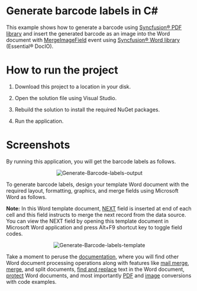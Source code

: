 # Generate barcode labels in C#

This example shows how to generate a barcode using [Syncfusion&reg; PDF library](https://www.syncfusion.com/pdf-framework/net/pdf-library?utm_source=github&utm_medium=listing&utm_campaign=mail-merge-examples) and insert the generated barcode as an image into the Word document with [MergeImageField](https://help.syncfusion.com/cr/file-formats/Syncfusion.DocIO.Base~Syncfusion.DocIO.DLS.MailMerge~MergeImageField_EV.html) event using [Syncfusion&reg; Word library](https://www.syncfusion.com/word-framework/net/word-library?utm_source=github&utm_medium=listing&utm_campaign=mail-merge-examples) (Essential&reg; DocIO).

# How to run the project

1. Download this project to a location in your disk.

2. Open the solution file using Visual Studio.

3. Rebuild the solution to install the required NuGet packages.

4. Run the application.

# Screenshots

By running this application, you will get the barcode labels as follows.

<p align="center">
<img src="Images/Generate-Barcode-labels-output.png" alt="Generate-Barcode-labels-output"/>
</p>

To generate barcode labels, design your template Word document with the required layout, formatting, graphics, and merge fields using Microsoft Word as follows.

**Note:** In this Word template document, [NEXT](https://support.office.com/en-us/article/field-codes-next-field-3862fad6-0297-411a-a4e7-6ff5bcf178fd?ui=en-US&rs=en-US&ad=US) field is inserted at end of each cell and this field instructs to merge the next record from the data source. You can view the NEXT field by opening this template document in Microsoft Word application and press Alt+F9 shortcut key to toggle field codes.

<p align="center">
<img src="Images/Generate-Barcode-labels-template.png" alt="Generate-Barcode-labels-template"/>
</p>


Take a moment to peruse the [documentation](https://help.syncfusion.com/file-formats/docio/getting-started), where you will find other Word document processing operations along with features like [mail merge](https://help.syncfusion.com/file-formats/docio/working-with-mail-merge), [merge](https://help.syncfusion.com/file-formats/docio/working-with-word-document#merging-word-documents), and split documents, [find and replace](https://help.syncfusion.com/file-formats/docio/working-with-find-and-replace) text in the Word document, [protect](https://help.syncfusion.com/file-formats/docio/working-with-security) Word documents, and most importantly [PDF](https://help.syncfusion.com/file-formats/docio/word-to-pdf) and [image](https://help.syncfusion.com/file-formats/docio/word-to-image) conversions with code examples.